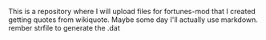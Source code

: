 This is a repository where I will upload files for fortunes-mod that I created getting quotes from wikiquote. Maybe some day I'll actually use markdown.
rember strfile to generate the .dat
